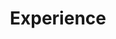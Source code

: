 ---
widget: experience
active: true
date_format: Jan 2006
experience:
  - title: Junior Back End Engineer Intern
    company: Didi
    company_url: http://didiglobal.com
    company_logo: ""
    location: Beijing, China
    date_start: 2021-10-08
    date_end: 2022-04-11
    description: >-
      ![](https://notebook.grayson.top/media/202204/2022-04-13_1546480.1872999721663492.png)

      * Participate in the service transformation of DidiFarm test numbers. It is mainly responsible for two modules: account life cycle management and account attribute/feature construction. After the service transformation of the test account is completed, it supports one-click application for 69 cities, 91 models, 148 account types, and a total of 645 accounts; provides 6 categories and 41 categories of account tools; application for a single account , attribute modification, and feature construction time have been reduced from a minimum of 1 day to a maximum of 1 minute now.
        * There are many types of test numbers, how to organize them efficiently and accurately.
      
      * Lead the customized development of DidiFarm menu. Independently complete demand research, program writing, direction sharing, group review, and TC review. The functions are mainly divided into three modules: business line management, tool management, and environmental management. After the menu customization is completed, the time required for adding a single menu is shortened from the original code modification, email approval, CR, and deployment of at least 1 hour to the current 1 minute.
        * There are many menus and the styles are not uniform. How to be compatible with all menus.
      
      * Participate in the development of DIY use case management and use case editing modules. Allows users to quickly build specified scene links through templates; realize cross-team collaborative co-construction through collaborative sharing mode. Since its launch one month ago, 1,625 cases have been created and 185,146 cases have been run, covering 211 scenarios and involving 441 users in 18 business lines.
        * How to create custom use cases.
        * How to achieve collaborative sharing across teams.

  - title: Junior Back End Engineer Intern
    company: Transwarp
    company_url: https://www.transwarp.cn
    company_logo: ""
    location: Beijing, China
    date_start: 2020-12-20
    date_end: 2021-06-24
    description: >-
      ![](https://notebook.grayson.top/media/202204/2022-04-13_1546480.1872999721663492.png)

      * Participated in the development of the same-city backup system of China Securities Testing. The project is mainly to migrate the data of China Securities Testing from Teradata to the TDH platform, and completed the development of the scheduling system including daily polling, task scheduling, program release and task operation modules. Using SpringBoot as the main framework, Druid as the database connection pool, Spring Data JPA as the underlying interaction framework of the database, Nginx+Keepalived to achieve high-availability clusters, and multi-threading as the core of the scheduling system, after the project goes online, 280 daily tasks are completed every day. Running, the migration of 300G data has successfully completed the smooth migration of Teradata to TDH.
        * How to implement t+1 run.
        * Data is sometimes delayed, how to ensure orderly migration of data.
widget_id: RECENT-POSTS
headless: true
weight: 30
title: Experience
subtitle: null
design:
  columns: "2"
---